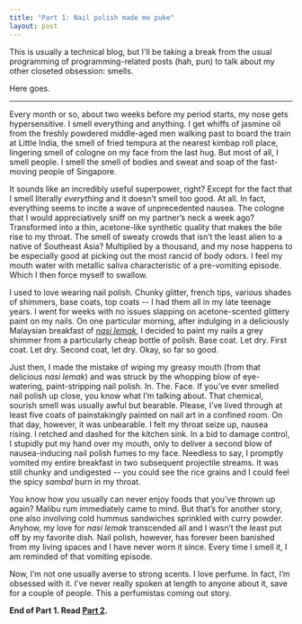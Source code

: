 ```yaml
---
title: "Part 1: Nail polish made me puke"
layout: post
---
```


This is usually a technical blog, but I'll be taking a break from the usual programming of programming-related posts (hah, pun) to talk about my other closeted obsession: smells. 

Here goes.

---

Every month or so, about two weeks before my period starts, my nose gets hypersensitive. I smell everything and anything. I get whiffs of jasmine oil from the freshly powdered middle-aged men walking past to board the train at Little India, the smell of fried tempura at the nearest kimbap roll place, lingering smell of cologne on my face from the last hug. But most of all, I smell people. I smell the smell of bodies and sweat and soap of the fast-moving people of Singapore.

It sounds like an incredibly useful superpower, right? Except for the fact that I smell literally _everything_ and it doesn’t smell too good. At all. In fact, everything seems to incite a wave of unprecedented nausea. The cologne that I would appreciatively sniff on my partner’s neck a week ago? Transformed into a thin, acetone-like synthetic quality that makes the bile rise to my throat. The smell of sweaty crowds that isn’t the least alien to a native of Southeast Asia? Multiplied by a thousand, and my nose happens to be especially good at picking out the most rancid of body odors. I feel my mouth water with metallic saliva characteristic of a pre-vomiting episode. Which I then force myself to swallow. 

I used to love wearing nail polish. Chunky glitter, french tips, various shades of shimmers, base coats, top coats -- I had them all in my late teenage years. I went for weeks with no issues slapping on acetone-scented glittery paint on my nails. On one particular morning, after indulging in a deliciously Malaysian breakfast of [_nasi lemak_](https://www.google.com.sg/search?q=nasi+lemak&source=lnms&tbm=isch&sa=X&ved=0ahUKEwiS0KHjq5PQAhVJqI8KHeNrAsAQ_AUICCgB&biw=1440&bih=799), I decided to paint my nails a grey shimmer from a particularly cheap bottle of polish. Base coat. Let dry. First coat. Let dry. Second coat, let dry. Okay, so far so good. 

Just then, I made the mistake of wiping my greasy mouth (from that delicious _nasi lemak_) and was struck by the whopping blow of eye-watering, paint-stripping nail polish. In. The. Face. If you’ve ever smelled nail polish up close, you know what I’m talking about. That chemical, sourish smell was usually awful but bearable. Please, I’ve lived through at least five coats of painstakingly painted on nail art in a confined room. On that day, however, it was unbearable. I felt my throat seize up, nausea rising. I retched and dashed for the kitchen sink. In a bid to damage control, I stupidly put my hand over my mouth, only to deliver a second blow of nausea-inducing nail polish fumes to my face. Needless to say, I promptly vomited my entire breakfast in two subsequent projectile streams. It was still chunky and undigested -- you could see the rice grains and I could feel the spicy _sambal_ burn in my throat.

You know how you usually can never enjoy foods that you’ve thrown up again? Malibu rum immediately came to mind. But that’s for another story, one also involving cold hummus sandwiches sprinkled with curry powder. Anyhow, my love for _nasi lemak_ transcended all and I wasn’t the least put off by my favorite dish. Nail polish, however, has forever been banished from my living spaces and I have never worn it since. Every time I smell it, I am reminded of that vomiting episode. 

Now, I’m not one usually averse to strong scents. I love perfume. In fact, I’m obsessed with it. I’ve never really spoken at length to anyone about it, save for a couple of people. This a perfumistas coming out story.


__End of Part 1. Read [Part 2](/2016/11/07/department-stores-are-terrifying.html).__ 